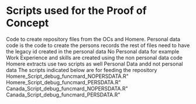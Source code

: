 # Scripts used for the Proof of Concept
Code to create repository files from the OCs and Homere.
Personal data code is the code to create the persons records the rest of files need to have the legacy id created in the personal data
No Personal data for example Work Experience and skills are created using the non personal data code
Homere extracts use two scripts as well Personal Data andd not personal data
The scripts indicated below are for feeding the repository
Homere_Script_debug_funcmard_NOPERSDATA.R"
Homere_Script_debug_funcmard_PERSDATA.R"
Canada_Script_debug_funcmard_NOPERSDATA.R"
Canada_Script_debug_funcmard_PERSDATA.R"
